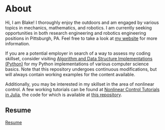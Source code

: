 # About

Hi, I am Blake! I thoroughly enjoy the outdoors and am engaged by various topics in mechanics, mathematics, and robotics. I am currently seeking opportunities in both research engineering and robotics engineering positions in Pittsburgh, PA. Feel free to take a look at <a href="https://blakerbuchanan.github.io" target="_blank">my website</a> for more information. 

If you are a potential employer in search of a way to assess my coding skillset, consider visiting <a href="https://github.com/blakerbuchanan/algosdatastructs.git" target="_blank">Algorithm and Data Structure Implementations (Python)</a> for my Python implementations of various computer science basics. Note that this repository undergoes continuous modifications, but will always contain working examples for the content available.

Additionally, you may be interested in my skillset in the area of nonlinear control. A few working tutorials can be found at <a href="https://blakerbuchanan.github.io/portfolio/" target="_blank">Nonlinear Control Tutorials in Julia</a>, the code for which is available at <a href="https://github.com/blakerbuchanan/controlsProblems.git" target="_blank">this repository</a>.

## Resume
<a href="{{ site.baseurl }}/viewable/Blake_Buchanan_Resume.pdf" target="_blank">Resume</a>
